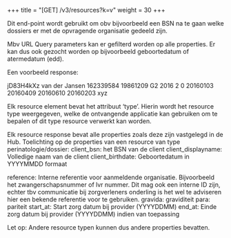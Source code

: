 +++
title = "[GET] /v3/resources?k=v"
weight = 30
+++

Dit end-point wordt gebruikt om obv bijvoorbeeld een BSN na te gaan welke dossiers er met de opvragende organisatie gedeeld zijn.

Mbv URL Query parameters kan er gefilterd worden op alle properties. Er kan dus ook gezocht worden op bijvoorbeeld geboortedatum of atermedatum (edd).

Een voorbeeld response:

<resources>
  <resource type="perinatologie/dossier">
    <property name="key">jD83H4kXz</property>
    <property name="client_displayname">van der Jansen</property>
    <property name="client_bsn">162339584</property>
    <property name="client_birthdate">19861209</property>
    <property name="reference">G2 2016</property>
    <property name="gravida">2</property>
    <property name="para">0</property>
    <property name="start_at">20160103</property>
    <property name="end_at">20160409</property>
    <property name="edd">20160610</property>
    <property name="hub_registered_at">20160203</property>
    <property name="hub_provider_account">xyz</property>
  </resource>
</resources>

Elk resource element bevat het attribuut ‘type’. Hierin wordt het resource type weergegeven, welke de ontvangende applicatie kan gebruiken om te bepalen of dit type resource verwerkt kan worden.

Elk resource response bevat alle properties zoals deze zijn vastgelegd in de Hub.
Toelichting op de properties van een resource van type perinatologie/dossier:
client_bsn: het BSN van de client
client_displayname: Volledige naam van de client
client_birthdate: Geboortedatum in YYYYMMDD formaat

reference: Interne referentie voor aanmeldende organisatie. Bijvoorbeeld het zwangerschapsnummer of lvr nummer. Dit mag ook een interne ID zijn, echter tbv communicatie bij zorgverleners onderling is het wel te adviseren hier een bekende referentie voor te gebruiken.
gravida: graviditeit
para: pariteit
start_at: Start zorg datum bij provider (YYYYDDMM)
end_at: Einde zorg datum bij provider (YYYYDDMM) indien van toepassing

Let op: Andere resource typen kunnen dus andere properties bevatten.
